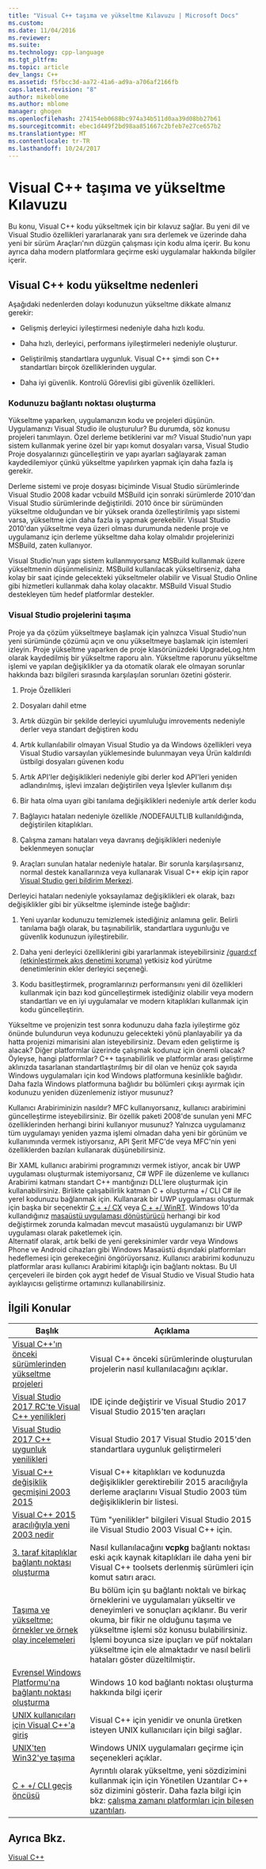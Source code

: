 ```yaml
---
title: "Visual C++ taşıma ve yükseltme Kılavuzu | Microsoft Docs"
ms.custom: 
ms.date: 11/04/2016
ms.reviewer: 
ms.suite: 
ms.technology: cpp-language
ms.tgt_pltfrm: 
ms.topic: article
dev_langs: C++
ms.assetid: f5fbcc3d-aa72-41a6-ad9a-a706af2166fb
caps.latest.revision: "8"
author: mikeblome
ms.author: mblome
manager: ghogen
ms.openlocfilehash: 274154eb0688bc974a34b511d0aa39d08bb27b61
ms.sourcegitcommit: ebec1d449f2bd98aa851667c2bfeb7e27ce657b2
ms.translationtype: MT
ms.contentlocale: tr-TR
ms.lasthandoff: 10/24/2017
---
```

# <a name="visual-c-porting-and-upgrading-guide"></a>Visual C++ taşıma ve yükseltme Kılavuzu
Bu konu, Visual C++ kodu yükseltmek için bir kılavuz sağlar. Bu yeni dil ve Visual Studio özellikleri yararlanarak yanı sıra derlemek ve üzerinde daha yeni bir sürüm Araçları'nın düzgün çalışması için kodu alma içerir. Bu konu ayrıca daha modern platformlara geçirme eski uygulamalar hakkında bilgiler içerir.  
  
## <a name="reasons-to-upgrade-visual-c-code"></a>Visual C++ kodu yükseltme nedenleri  
 Aşağıdaki nedenlerden dolayı kodunuzun yükseltme dikkate almanız gerekir:  
  
-   Gelişmiş derleyici iyileştirmesi nedeniyle daha hızlı kodu.  
  
-   Daha hızlı, derleyici, performans iyileştirmeleri nedeniyle oluşturur.  
  
-   Geliştirilmiş standartlara uygunluk. Visual C++ şimdi son C++ standartları birçok özelliklerinden uygular.  
  
-   Daha iyi güvenlik. Kontrolü Görevlisi gibi güvenlik özellikleri.  
  
### <a name="porting-your-code"></a>Kodunuzu bağlantı noktası oluşturma  
 Yükseltme yaparken, uygulamanızın kodu ve projeleri düşünün. Uygulamanızı Visual Studio ile oluşturulur?  Bu durumda, söz konusu projeleri tanımlayın.  Özel derleme betiklerini var mı?  Visual Studio'nun yapı sistem kullanmak yerine özel bir yapı komut dosyaları varsa, Visual Studio Proje dosyalarınızı güncelleştirin ve yapı ayarları sağlayarak zaman kaydedilemiyor çünkü yükseltme yapılırken yapmak için daha fazla iş gerekir.  
  
 Derleme sistemi ve proje dosyası biçiminde Visual Studio sürümlerinde Visual Studio 2008 kadar vcbuild MSBuild için sonraki sürümlerde 2010'dan Visual Studio sürümlerinde değiştirildi. 2010 önce bir sürümünden yükseltme olduğundan ve bir yüksek oranda özelleştirilmiş yapı sistemi varsa, yükseltme için daha fazla iş yapmak gerekebilir.  Visual Studio 2010'dan yükseltme veya üzeri olması durumunda nedenle proje ve uygulamanız için derleme yükseltme daha kolay olmalıdır projelerinizi MSBuild, zaten kullanıyor.  
  
 Visual Studio'nun yapı sistem kullanmıyorsanız MSBuild kullanmak üzere yükseltmenin düşünmelisiniz. MSBuild kullanılacak yükseltirseniz, daha kolay bir saat içinde gelecekteki yükseltmeler olabilir ve Visual Studio Online gibi hizmetleri kullanmak daha kolay olacaktır. MSBuild Visual Studio destekleyen tüm hedef platformlar destekler.  
  
### <a name="porting-visual-studio-projects"></a>Visual Studio projelerini taşıma  
  Proje ya da çözüm yükseltmeye başlamak için yalnızca Visual Studio'nun yeni sürümünde çözümü açın ve onu yükseltmeye başlamak için istemleri izleyin.  Proje yükseltme yaparken de proje klasörünüzdeki UpgradeLog.htm olarak kaydedilmiş bir yükseltme raporu alın. Yükseltme raporunu yükseltme işlemi ve yapılan değişiklikler ya da otomatik olarak ele olmayan sorunlar hakkında bazı bilgileri sırasında karşılaşılan sorunları özetini gösterir.  
  
1.  Proje Özellikleri  
  
2.  Dosyaları dahil etme  
  
3.  Artık düzgün bir şekilde derleyici uyumluluğu imrovements nedeniyle derler veya standart değiştiren kodu  
  
4.  Artık kullanılabilir olmayan Visual Studio ya da Windows özellikleri veya Visual Studio varsayılan yüklemesinde bulunmayan veya Ürün kaldırıldı üstbilgi dosyaları güvenen kodu  
  
5.  Artık API'ler değişiklikleri nedeniyle gibi derler kod API'leri yeniden adlandırılmış, işlevi imzaları değiştirilen veya İşlevler kullanım dışı  
  
6.  Bir hata olma uyarı gibi tanılama değişiklikleri nedeniyle artık derler kodu  
  
7.  Bağlayıcı hataları nedeniyle özellikle /NODEFAULTLIB kullanıldığında, değiştirilen kitaplıkları.  
  
8.  Çalışma zamanı hataları veya davranış değişiklikleri nedeniyle beklenmeyen sonuçlar  
  
9. Araçları sunulan hatalar nedeniyle hatalar. Bir sorunla karşılaşırsanız, normal destek kanallarınıza veya kullanarak Visual C++ ekip için rapor [Visual Studio geri bildirim Merkezi](http://connect.microsoft.com/VisualStudio/Feedback).  
  
 Derleyici hataları nedeniyle yoksayılamaz değişiklikleri ek olarak, bazı değişiklikler gibi bir yükseltme işleminde isteğe bağlıdır:  
  
1.  Yeni uyarılar kodunuzu temizlemek istediğiniz anlamına gelir. Belirli tanılama bağlı olarak, bu taşınabilirlik, standartlara uygunluğu ve güvenlik kodunuzun iyileştirebilir.  
  
2.  Daha yeni derleyici özelliklerini gibi yararlanmak isteyebilirsiniz [/guard:cf (etkinleştirmek akış denetimi koruma)](../build/reference/guard-enable-control-flow-guard.md) yetkisiz kod yürütme denetimlerinin ekler derleyici seçeneği.  
  
3.  Kodu basitleştirmek, programlarınızı performansını yeni dil özellikleri kullanmak için bazı kod güncelleştirmek istediğiniz olabilir veya modern standartları ve en iyi uygulamalar ve modern kitaplıkları kullanmak için kodu güncelleştirin.  
  
 Yükseltme ve projenizin test sonra kodunuzu daha fazla iyileştirme göz önünde bulundurun veya kodunuzu gelecekteki yönü planlayabilir ya da hatta projenizi mimarisini alan isteyebilirsiniz. Devam eden geliştirme iş alacak? Diğer platformlar üzerinde çalışmak kodunuz için önemli olacak?  Öyleyse, hangi platformlar?  C++ taşınabilirlik ve platformlar arası geliştirme aklınızda tasarlanan standartlaştırılmış bir dil olan ve henüz çok sayıda Windows uygulamaları için kod Windows platformuna kesinlikle bağlıdır. Daha fazla Windows platformuna bağlıdır bu bölümleri çıkışı ayırmak için kodunuzu yeniden düzenlemeniz istiyor musunuz?  
  
 Kullanıcı Arabiriminizin nasıldır?  MFC kullanıyorsanız, kullanıcı arabirimini güncelleştirme isteyebilirsiniz.  Bir özellik paketi 2008'de sunulan yeni MFC özelliklerinden herhangi birini kullanıyor musunuz?  Yalnızca uygulamanız tüm uygulamayı yeniden yazma işlemi olmadan daha yeni bir görünüm ve kullanımında vermek istiyorsanız, API Şerit MFC'de veya MFC'nin yeni özelliklerden bazıları kullanarak düşünebilirsiniz.  
  
 Bir XAML kullanıcı arabirimi programınızı vermek istiyor, ancak bir UWP uygulaması oluşturmak istemiyorsanız, C# WPF ile düzenleme ve kullanıcı Arabirimi katmanı standart C++ mantığınızı DLL'lere oluşturmak için kullanabilirsiniz. Birlikte çalışabilirlik katman C + oluşturma +/ CLI C# ile yerel kodunuzu bağlanmak için. Kullanarak bir UWP uygulaması oluşturmak için başka bir seçenektir [C + +/ CX](https://msdn.microsoft.com/en-us/library/windows/apps/xaml/hh699871.aspx) veya [C + +/ WinRT](https://github.com/microsoft/cppwinrt). Windows 10'da kullandığınız [masaüstü uygulaması dönüştürücü](https://msdn.microsoft.com/en-us/windows/uwp/porting/desktop-to-uwp-run-desktop-app-converter) herhangi bir kod değiştirmek zorunda kalmadan mevcut masaüstü uygulamanızı bir UWP uygulaması olarak paketlemek için.   
 Alternatif olarak, artık belki de yeni gereksinimler vardır veya Windows Phone ve Android cihazları gibi Windows Masaüstü dışındaki platformları hedeflemesi için gerekeceğini öngörüyorsanız. Kullanıcı arabirimi kodunuzu platformlar arası kullanıcı Arabirimi kitaplığı için bağlantı noktası. Bu UI çerçeveleri ile birden çok aygıt hedef de Visual Studio ve Visual Studio hata ayıklayıcısı geliştirme ortamınızı kullanabilirsiniz.  
  
## <a name="related-topics"></a>İlgili Konular  
  
|Başlık|Açıklama|  
|-----------|-----------------|  
|[Visual C++'ın önceki sürümlerinden yükseltme projeleri](upgrading-projects-from-earlier-versions-of-visual-cpp.md)|Visual C++ önceki sürümlerinde oluşturulan projelerin nasıl kullanılacağını açıklar.|  
|[Visual Studio 2017 RC'te Visual C++ yenilikleri](../what-s-new-for-visual-cpp-in-visual-studio.md)|IDE içinde değiştirir ve Visual Studio 2017 Visual Studio 2015'ten araçları|  
|[Visual Studio 2017 C++ uygunluk yenilikleri](../cpp-conformance-improvements-2017.md)|Visual Studio 2017 Visual Studio 2015'den standartlara uygunluk geliştirmeleri|  
|[Visual C++ değişiklik geçmişini 2003 2015](visual-cpp-change-history-2003-2015.md)|Visual C++ kitaplıkları ve kodunuzda değişiklikler gerektirebilir 2015 aracılığıyla derleme araçlarını Visual Studio 2003 tüm değişikliklerin bir listesi.|  
|[Visual C++ 2015 aracılığıyla yeni 2003 nedir](visual-cpp-what-s-new-2003-through-2015.md)|Tüm "yenilikler" bilgileri Visual Studio 2015 ile Visual Studio 2003 Visual C++ için.|  
|[3. taraf kitaplıklar bağlantı noktası oluşturma](porting-third-party-libraries.md)|Nasıl kullanılacağını **vcpkg** bağlantı noktası eski açık kaynak kitaplıkları ile daha yeni bir Visual C++ toolsets derlenmiş sürümleri için komut satırı aracı.|  
|[Taşıma ve yükseltme: örnekler ve örnek olay incelemeleri](porting-and-upgrading-examples-and-case-studies.md)|Bu bölüm için şu bağlantı noktalı ve birkaç örneklerini ve uygulamaları yükseltir ve deneyimleri ve sonuçları açıklanır. Bu verir okuma, bir fikir ne olduğunu taşıma ve yükseltme işlemi söz konusu bulabilirsiniz. İşlemi boyunca size ipuçları ve püf noktaları yükseltme için ele almaktadır ve nasıl belirli hataları göster düzeltilmiştir.|  
|[Evrensel Windows Platformu'na bağlantı noktası oluşturma](porting-to-the-universal-windows-platform-cpp.md)|Windows 10 kod bağlantı noktası oluşturma hakkında bilgi içerir|  
|[UNIX kullanıcıları için Visual C++'a giriş](introduction-to-visual-cpp-for-unix-users.md)|Visual C++ için yenidir ve onunla üretken isteyen UNIX kullanıcıları için bilgi sağlar.|  
|[UNIX'ten Win32'ye taşıma](porting-from-unix-to-win32.md)|Windows UNIX uygulamaları geçirme için seçenekleri açıklar.|  
|[C + +/ CLI geçiş öncüsü](../dotnet/cpp-cli-migration-primer.md)|Ayrıntılı olarak yükseltme, yeni sözdizimini kullanmak için için Yönetilen Uzantılar C++ söz dizimini gösterir. Daha fazla bilgi için bkz: [çalışma zamanı platformları için bileşen uzantıları](../windows/component-extensions-for-runtime-platforms.md).|  
  
## <a name="see-also"></a>Ayrıca Bkz.  
 [Visual C++](../visual-cpp-in-visual-studio.md)
